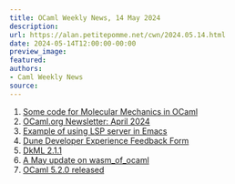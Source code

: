```yaml
---
title: OCaml Weekly News, 14 May 2024
description:
url: https://alan.petitepomme.net/cwn/2024.05.14.html
date: 2024-05-14T12:00:00-00:00
preview_image:
featured:
authors:
- Caml Weekly News
source:
---
```


<ol><li><a href="https://alan.petitepomme.net/cwn/2024.05.14.html#1">Some code for Molecular Mechanics in OCaml</a></li><li><a href="https://alan.petitepomme.net/cwn/2024.05.14.html#2">OCaml.org Newsletter: April 2024</a></li><li><a href="https://alan.petitepomme.net/cwn/2024.05.14.html#3">Example of using LSP server in Emacs</a></li><li><a href="https://alan.petitepomme.net/cwn/2024.05.14.html#4">Dune Developer Experience Feedback Form</a></li><li><a href="https://alan.petitepomme.net/cwn/2024.05.14.html#5">DkML 2.1.1</a></li><li><a href="https://alan.petitepomme.net/cwn/2024.05.14.html#6">A May update on wasm_of_ocaml</a></li><li><a href="https://alan.petitepomme.net/cwn/2024.05.14.html#7">OCaml 5.2.0 released</a></li></ol>

